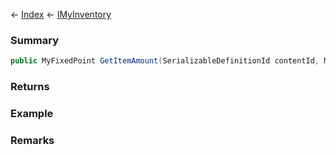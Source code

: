 ← [Index](Api-Index) ← [IMyInventory](VRage.Game.ModAPI.Ingame.IMyInventory)

### Summary

```csharp
public MyFixedPoint GetItemAmount(SerializableDefinitionId contentId, MyItemFlags flags)
```

### Returns

### Example

### Remarks

